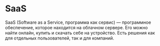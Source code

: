# SaaS

SaaS (Software as a Service, программа как сервис) — программное обеспечение, которое находится на облачном сервере. Его можно найти онлайн, купить и скачать себе на устройство. Есть решения как для отдельных пользователей, так и для компаний.
